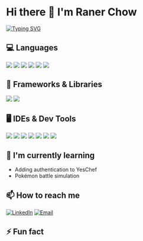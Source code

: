 # Hi there 👋 I'm Raner Chow

[![Typing SVG](https://readme-typing-svg.herokuapp.com?font=Fira+Code&pause=1000&color=00F718&width=435&lines=Full+Stack+Developer;Tech+Enthusiast)](https://git.io/typing-svg)

## 💻 Languages

![](https://img.shields.io/badge/-C-A8B9CC?style=flat&logo=c&logoColor=white)
![](https://img.shields.io/badge/-C++-00599C?style=flat&logo=c%2B%2B&logoColor=white)
![](https://img.shields.io/badge/-Java-007396?style=flat&logo=java&logoColor=white)
![](https://img.shields.io/badge/-Python-3776AB?style=flat&logo=python&logoColor=white)
![](https://img.shields.io/badge/-R-276DC3?style=flat&logo=r&logoColor=white)
![](https://img.shields.io/badge/-JavaScript-F7DF1E?style=flat&logo=javascript&logoColor=black)

## 🧰 Frameworks & Libraries

![](https://img.shields.io/badge/-React-61DAFB?style=flat&logo=react&logoColor=white)
![](https://img.shields.io/badge/-Node.js-339933?style=flat&logo=node.js&logoColor=white)

## 🖥️ IDEs & Dev Tools

![](https://img.shields.io/badge/Editor-VS_Code-informational?style=flat&logo=visual-studio-code&logoColor=white&color=2bbc8a)
![](https://img.shields.io/badge/-Visual_Studio-5C2D91?style=flat&logo=visual-studio&logoColor=white)
![](https://img.shields.io/badge/-Android_Studio-3DDC84?style=flat&logo=android-studio&logoColor=white)
![](https://img.shields.io/badge/-RStudio-75AADB?style=flat&logo=rstudio&logoColor=white)
![](https://img.shields.io/badge/-Unity-000000?style=flat&logo=unity&logoColor=white)
![](https://img.shields.io/badge/-Git-F05032?style=flat&logo=git&logoColor=white)
![](https://img.shields.io/badge/-GitHub-181717?style=flat&logo=github&logoColor=white)

## 🌱 I'm currently learning

- Adding authentication to YesChef  
- Pokémon battle simulation

## 📫 How to reach me

[![LinkedIn](https://img.shields.io/badge/LinkedIn-0077B5?style=for-the-badge&logo=linkedin&logoColor=white)](https://www.linkedin.com/in/raner-chow-b31522329/)
[![Email](https://img.shields.io/badge/Gmail-D14836?style=for-the-badge&logo=gmail&logoColor=white)](mailto:raner.chow@snhu.edu)

## ⚡ Fun fact


<!--
**Ranaah05/Ranaah05** is a ✨ _special_ ✨ repository because its `README.md` (this file) appears on your GitHub profile.

Here are some ideas to get you started:

- 🔭 I’m currently working on ...
- 🌱 I’m currently learning ...
- 👯 I’m looking to collaborate on ...
- 🤔 I’m looking for help with ...
- 💬 Ask me about ...
- 📫 How to reach me: ...
- 😄 Pronouns: ...
- ⚡ Fun fact: ...
-->
